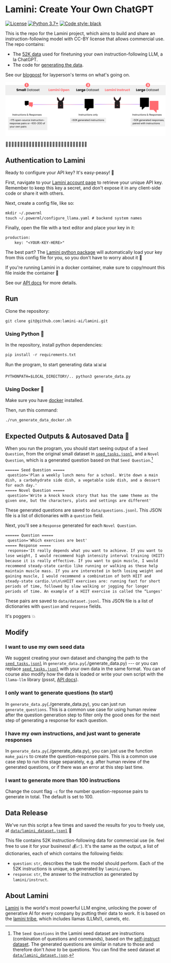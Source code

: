 
# Lamini: Create Your Own ChatGPT
[![License](https://img.shields.io/badge/Data%20License-CC%20By%20NC%204.0-red.svg)](/LICENSE.txt)
[![Python 3.7+](https://img.shields.io/badge/python-3.7+-blue.svg)](https://www.python.org/downloads/release/python-370/)
[![Code style: black](https://img.shields.io/badge/code%20style-black-000000.svg)](https://github.com/psf/black)

This is the repo for the Lamini project, which aims to build and share an instruction-following model with CC-BY license that allows commercial use. The repo contains:

- The [52K data](#data-release) used for finetuning your own instruction-following LLM, a la ChatGPT. 
- The code for [generating the data](#run).

See our [blogpost](https://lamini.ai/blog) for layperson's terms on what's going on.

![Lamini Process Step by Step](assets/process.png "Lamini Process Step by Step")

🦙🐪🦙🐫🦙🐪🦙🐫🦙🐪🦙🐫🦙🐪🦙🐫🦙🐪🦙🐫🦙🐪🦙🐫🦙🐪🦙🐫


## Authentication to Lamini

Ready to configure your API key? It's easy-peasy! 🔑

First, navigate to your [Lamini account page](https://app.powerml.co) to retrieve your unique API key. Remember to keep this key a secret, and don't expose it in any client-side code or share it with others.

Next, create a config file, like so:

```
mkdir ~/.powerml
touch ~/.powerml/configure_llama.yaml # backend system names
```

Finally, open the file with a text editor and place your key in it:

```
production:
    key: "<YOUR-KEY-HERE>"
```

The best part? The [Lamini python package](https://pypi.org/project/llama-llm) will automatically load your key from this config file for you, so you don't have to worry about it 🙌

If you're running Lamini in a docker container, make sure to copy/mount this file inside the container 🐳

See our [API docs](https://powerml.github.io/auth/) for more details.

## Run
Clone the repository:
```
git clone git@github.com:lamini-ai/lamini.git
```

### Using Python 🐍

In the repository, install python dependencies:

```
pip install -r requirements.txt
```

Run the program, to start generating data 📊📊📊

```
PYTHONPATH=$LOCAL_DIRECTORY/.. python3 generate_data.py
```

### Using Docker 🐳

Make sure you have [docker](https://docs.docker.com/get-docker/) installed.

Then, run this command:

```bash
./run_generate_data_docker.sh
```

## Expected Outputs & Autosaved Data 🦙
When you run the program, you should start seeing output of a `Seed Question`, from the original small dataset in [`seed_tasks.jsonl`](./seed_tasks.jsonl), and a `Novel Question`, which is a generated question based on that `Seed Question`.[^1]
[^1]: The `Seed Questions` in the Lamini seed dataset are instructions (combination of questions and commands), based on the [self-instruct dataset](https://github.com/yizhongw/self-instruct). The generated questions are similar in nature to those and therefore don't *have to* be questions. You can find the seed dataset at [`data/lamini_dataset.json`](./data/lamini_dataset.jsonl).
```
====== Seed Question =====
 question='Plan a weekly lunch menu for a school. Write down a main dish, a carbohydrate side dish, a vegetable side dish, and a dessert for each day.'
===== Novel Question =====
 question='Write a knock knock story that has the same theme as the given one, but the characters, plots and settings are different'
```
These generated questions are saved to `data/questions.jsonl`. This JSON file is a list of dictionaries with a `question` field.

Next, you'll see a `Response` generated for each `Novel Question`.
```
====== Question =====
 question='Which exercises are best'
===== Response =====
 response='It really depends what you want to achieve. If you want to lose weight, I would recommend high intensity interval training (HIIT) because it is really effective. If you want to gain muscle, I would recommend steady-state cardio like running or walking as these help maintain muscle mass. If you are interested in both losing weight and gaining muscle, I would recommend a combination of both HIIT and steady-state cardio.\n\n\nHIIT exercises are: running fast for short periods of time, followed by slow walking or jogging for longer periods of time. An example of a HIIT exercise is called the “Lunges'
```

These pairs are saved to `data/dataset.jsonl`. This JSON file is a list of dictionaries with `question` and `response` fields.

It's poggers 💥

## Modify

### I want to use my own seed data
We suggest creating your own dataset and changing the path to the [`seed_tasks.jsonl`](./seed_tasks.jsonl) in `generate_data.py`(./generate_data.py) --- or you can replace  [`seed_tasks.jsonl`](./seed_tasks.jsonl) with your own data in the same format. You can of course also modify how the data is loaded or write your own script with the `llama-llm` library (pssst, [API docs](https://powerml.github.io/auth/)).

### I only want to generate questions (to start)
In `generate_data.py`(./generate_data.py), you can just run `generate_questions`. This is a common use case for using human review after the question generation step to filter only the good ones for the next step of generating a response for each question.

### I have my own instructions, and just want to generate responses
In `generate_data.py`(./generate_data.py), you can just use the function `make_pairs` to create the question-response pairs. This is a common use case step to run this stage separately, e.g. after human review of the generated questions, or if there was an error at this step last time.

### I want to generate more than 100 instructions
Change the count flag `-c` for the number question-repsonse pairs to generate in total. The default is set to 100.

## Data Release
We've run this script a few times and saved the results for you to freely use, at [`data/lamini_dataset.jsonl`](./data/lamini_dataset.jsonl) 💸 

This file contains 52K instruction-following data for commercial use (ie. feel free to use it for your business! 💰📈). It's the same as the output, a list of dictionaries, each of which contains the following fields:
- `question`: `str`, describes the task the model should perform. Each of the 52K instructions is unique, as generated by `lamini/open`.
- `response`: `str`, the answer to the instruction as generated by `lamini/instruct`.

## About Lamini
[Lamini](https://lamini.ai/) is the world's most powerful LLM engine, unlocking the power of generative AI for every company by putting their data to work. It is based on the [lamini tribe](https://en.wikipedia.org/wiki/Lamini), which includes llamas (LLMs!), camels, etc.
